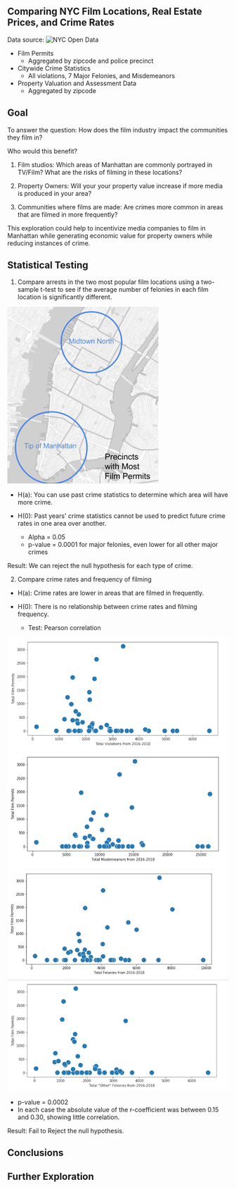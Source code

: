 Comparing NYC Film Locations, Real Estate Prices, and Crime Rates
-
Data source: ![NYC Open Data](https://data.cityofnewyork.us/)
  - Film Permits
    - Aggregated by zipcode and police precinct
  - Citywide Crime Statistics
    - All violations, 7 Major Felonies, and Misdemeanors
  - Property Valuation and Assessment Data
    - Aggregated by zipcode
  
Goal
-
To answer the question: How does the film industry impact the communities they film in?

Who would this benefit?
1) Film studios: Which areas of Manhattan are commonly portrayed in TV/Film? What are the risks of filming in these locations?

2) Property Owners: Will your your property value increase if more media is produced in your area?

3) Communities where films are made: Are crimes more common in areas that are filmed in more frequently?

This exploration could help to incentivize media companies to film in Manhattan while generating economic value for property owners while reducing instances of crime.

Statistical Testing
-
1) Compare arrests in the two most popular film locations using a two-sample t-test to see if the average number of felonies in each film location is significantly different.

<img src = "images/most_precincts.png"> 

- H(a): You can use past crime statistics to determine which area will have more crime.

- H(0): Past years' crime statistics cannot be used to predict future crime rates in one area over another.

  - Alpha = 0.05
  - p-value = 0.0001 for major felonies, even lower for all other major crimes

Result: We can reject the null hypothesis for each type of crime. 

2) Compare crime rates and frequency of filming
- H(a): Crime rates are lower in areas that are filmed in frequently.
- H(0): There is no relationship between crime rates and filming frequency.

  - Test: Pearson correlation
<img src = "images/total_violations_correlation.png"> 
<img src = "images/misdemeanor_correlation.png">
<img src = "images/felony_correlation.png"> 
<img src = "images/other_felonies_correlation.png"> 

- p-value = 0.0002
- In each case the absolute value of the r-coefficient was between 0.15 and 0.30, showing little correlation.

Result: Fail to Reject the null hypothesis.

Conclusions
-

Further Exploration
-
